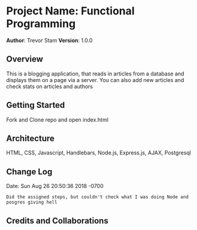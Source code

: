 # Project Name: Functional Programming

**Author**: Trevor Stam
**Version**: 1.0.0

## Overview
This is a blogging application, that reads in articles from a database and displays them on a page via a server. You can also add new articles and check stats on articles and authors

## Getting Started
Fork and Clone repo and open index.html

## Architecture
HTML, CSS, Javascript, Handlebars, Node.js, Express.js, AJAX, Postgresql

## Change Log
Date:   Sun Aug 26 20:50:36 2018 -0700

    Did the assigned steps, but couldn't check what I was doing Node and posgres giving hell

## Credits and Collaborations
